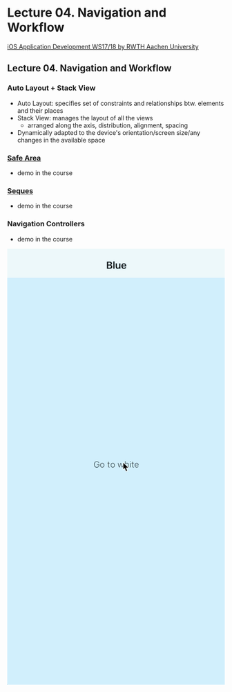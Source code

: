 # Lecture 04. Navigation and Workflow

 [iOS Application Development WS17/18 by RWTH Aachen University](https://itunes.apple.com/jm/course/ios-application-development-ws17-18/id1288558355)​

## Lecture 04. Navigation and Workflow <a id="lecture-3-1-swift"></a>

### Auto Layout + Stack View <a id="strings"></a>

* Auto Layout: specifies set of constraints and relationships btw. elements and their places
* Stack View: manages the layout of all the views
  * arranged along the axis, distribution, alignment, spacing
* Dynamically adapted to the device's orientation/screen size/any changes in the available space

### [Safe Area](https://developer.apple.com/documentation/uikit/uiview/positioning_content_relative_to_the_safe_area)

* demo in the course

### [Seques](https://developer.apple.com/library/archive/featuredarticles/ViewControllerPGforiPhoneOS/UsingSegues.html)

* demo in the course

### Navigation Controllers

* demo in the course

![Navigation demo](../../.gitbook/assets/demo.gif)

